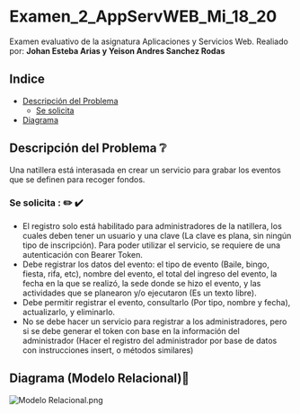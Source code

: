 # Examen_2_AppServWEB_Mi_18_20
Examen evaluativo de la asignatura Aplicaciones y Servicios Web. 
Realiado por:
**Johan Esteba Arias y Yeison Andres Sanchez Rodas**

## Indice
- [Descripción del Problema](#Descripción-del-Problema)
	- [Se solicita](#Se-solicita)
- [Diagrama](#diagrama-modelo-relacional)

## Descripción del Problema ❔
Una natillera está interasada en crear un servicio para grabar los eventos que se definen para 
recoger fondos.



### Se solicita : ✏️ ✔️
- El registro solo está habilitado para administradores de la natillera, los cuales
deben tener un usuario y una clave (La clave es plana, sin ningún tipo de inscripción).
Para poder utilizar el servicio, se requiere de una autenticación con Bearer Token.
- Debe registrar los datos del evento: el tipo de evento (Baile, bingo, fiesta, rifa, etc), nombre
del evento, el total del ingreso del evento, la fecha en la que se realizó, la sede donde se hizo
el evento, y las actividades que se planearon y/o ejecutaron (Es un texto libre).
- Debe permitir registrar el evento, consultarlo (Por tipo, nombre y fecha), actualizarlo, y eliminarlo.
- No se debe hacer un servicio para registrar a los administradores, pero si se debe generar el token con 
base en la información del administrador (Hacer el registro del administrador por base de datos 
con instrucciones insert, o métodos similares)

  
## Diagrama (Modelo Relacional)📎
![Modelo Relacional.png]()
